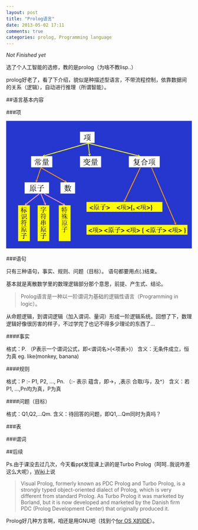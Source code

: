 ```yaml
---
layout: post
title: "Prolog语言"
date: 2013-05-02 17:11
comments: true
categories: prolog, Programming language
---
```


*Not Finished yet*

选了个人工智能的选修，教的是prolog（为啥不教lisp..）

prolog好老了，看了下介绍，貌似是种描述型语言，不带流程控制，依靠数据间的关系（逻辑），自动进行推理（所谓智能）。

##语言基本内容

###项

![](MyImage/prolog_1.png)

###语句

只有三种语句，事实、规则、问题（目标）。
语句都要用点(.)结束。

基本就是离散数学里的数理逻辑部分那个意思，前提、产生式、结论。

> Prolog语言是一种以一阶谓词为基础的逻辑性语言（Programming in logic）。

从命题逻辑，到谓词逻辑（加入谓词、量词）形成一阶逻辑系统。回想了下，数理逻辑好像很厉害的样子，不过学完了也记不得多少理论的东西了...

####事实

格式：P. （P表示一个谓词公式，即<谓词名>(<项表>)）
含义：无条件成立，恒为真
eg. like(monkey, banana)

####规则

格式：P :- P1, P2, ..., Pn. （:- 表示 蕴含，即->，,表示 合取/与，及^）
含义：若P1, ...,Pn均为真，P为真

####问题（目标）

格式：Q1,Q2,...Qm.
含义：待回答的问题，即Q1,...Qm同时为真吗？

###表


###谓词

##后续

Ps.由于课没去过几次，今天看ppt发现课上讲的是Turbo Prolog（呵呵..我说咋差这么大呢），[Wiki](http://en.wikipedia.org/wiki/Prolog#Related_languages)上说

> Visual Prolog, formerly known as PDC Prolog and Turbo Prolog, is a strongly typed object-oriented dialect of Prolog, which is very different from standard Prolog. As Turbo Prolog it was marketed by Borland, but it is now developed and marketed by the Danish firm PDC (Prolog Development Center) that originally produced it.

Prolog好几种方言啊，咱还是用GNU吧（找到个[for OS X的IDE](http://sourceforge.net/projects/xgp/)）。
